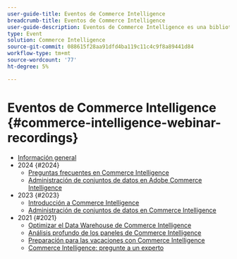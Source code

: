 ```yaml
---
user-guide-title: Eventos de Commerce Intelligence
breadcrumb-title: Eventos de Commerce Intelligence
user-guide-description: Eventos de Commerce Intelligence es una biblioteca de vídeos en la que expertos y compañeros han compartido sus ideas y pensamientos sobre Adobe Commerce Intelligence.
type: Event
solution: Commerce Intelligence
source-git-commit: 088615f28aa91dfd4ba119c11c4c9f8a89441d84
workflow-type: tm+mt
source-wordcount: '77'
ht-degree: 5%

---
```



# Eventos de Commerce Intelligence  {#commerce-intelligence-webinar-recordings}

+ [Información general](overview.md)
+ 2024 {#2024}
   + [Preguntas frecuentes en Commerce Intelligence](2024/faq-in-commerce-intelligence.md)
   + [Administración de conjuntos de datos en Adobe Commerce Intelligence](2024/manage-data-sets-adobe-commerce.md)
+ 2023 {#2023}
   + [Introducción a Commerce Intelligence](2023/getting-started.md)
   + [Administración de conjuntos de datos en Commerce Intelligence](2023/manage-data-sets.md)
+ 2021 {#2021}
   + [Optimizar el Data Warehouse de Commerce Intelligence](2021-22/optimize-data-warehouse.md)
   + [Análisis profundo de los paneles de Commerce Intelligence](2021-22/dashboards-deep-dive.md)
   + [Preparación para las vacaciones con Commerce Intelligence](2021-22/holiday-readiness.md)
   + [Commerce Intelligence: pregunte a un experto](2021-22/ask-expert.md)

<!--+ Commerce Events {#commerce-events}
  + [Overview](commerce-events/overview.md)
  + 2022 {#2022}
    + [Top Tips and Tricks for Adobe Campaign Standard](customer-journeys/2022/tips-and-tricks.md)
    + [Develop and customize data models in Adobe [!DNL Campaign Classic]](customer-journeys/2022/data-models.md)

+ Data and insights {#commerce-release-updates}
  + [Overview](commerce-release-updates/overview.md)
  + 2022 {#2022}
    + [Innovations and trends](data-and-insights/2022/innovations.md)
    + [Sensei and Analysis Workspace](data-and-insights/2022/sensei.md)
    + [Personalize and automate with Adobe Target](data-and-insights/2022/personalize.md)
    + [Analytics and Target applications for Mobile and Apps](data-and-insights/2022/mobile-and-apps.md)
    + [Cross Device Analytics and Customer Journey Analytics](data-and-insights/2022/cross-device-analytics.md) -->
